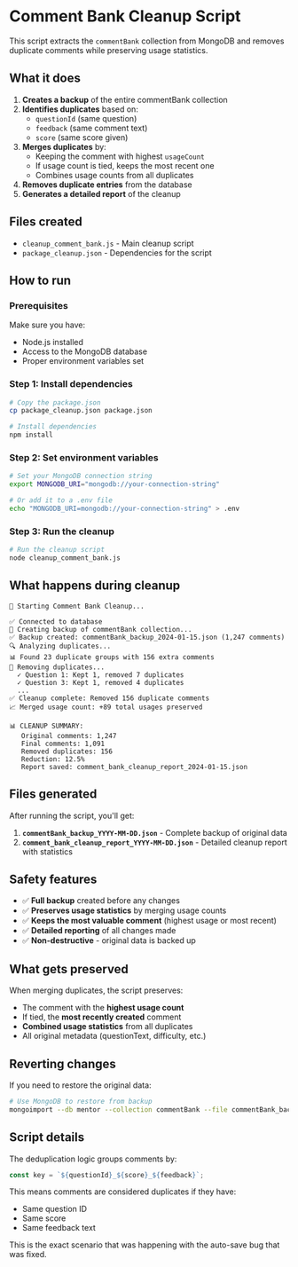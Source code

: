 # Comment Bank Cleanup Script

This script extracts the `commentBank` collection from MongoDB and removes duplicate comments while preserving usage statistics.

## What it does

1. **Creates a backup** of the entire commentBank collection
2. **Identifies duplicates** based on:
   - `questionId` (same question)
   - `feedback` (same comment text)
   - `score` (same score given)
3. **Merges duplicates** by:
   - Keeping the comment with highest `usageCount`
   - If usage count is tied, keeps the most recent one
   - Combines usage counts from all duplicates
4. **Removes duplicate entries** from the database
5. **Generates a detailed report** of the cleanup

## Files created

- `cleanup_comment_bank.js` - Main cleanup script
- `package_cleanup.json` - Dependencies for the script

## How to run

### Prerequisites

Make sure you have:
- Node.js installed
- Access to the MongoDB database
- Proper environment variables set

### Step 1: Install dependencies

```bash
# Copy the package.json
cp package_cleanup.json package.json

# Install dependencies
npm install
```

### Step 2: Set environment variables

```bash
# Set your MongoDB connection string
export MONGODB_URI="mongodb://your-connection-string"

# Or add it to a .env file
echo "MONGODB_URI=mongodb://your-connection-string" > .env
```

### Step 3: Run the cleanup

```bash
# Run the cleanup script
node cleanup_comment_bank.js
```

## What happens during cleanup

```
🚀 Starting Comment Bank Cleanup...

✅ Connected to database
🔄 Creating backup of commentBank collection...
✅ Backup created: commentBank_backup_2024-01-15.json (1,247 comments)
🔍 Analyzing duplicates...
📊 Found 23 duplicate groups with 156 extra comments
🧹 Removing duplicates...
  ✓ Question 1: Kept 1, removed 7 duplicates
  ✓ Question 3: Kept 1, removed 4 duplicates
  ...
✅ Cleanup complete: Removed 156 duplicate comments
📈 Merged usage count: +89 total usages preserved

📊 CLEANUP SUMMARY:
   Original comments: 1,247
   Final comments: 1,091
   Removed duplicates: 156
   Reduction: 12.5%
   Report saved: comment_bank_cleanup_report_2024-01-15.json
```

## Files generated

After running the script, you'll get:

1. **`commentBank_backup_YYYY-MM-DD.json`** - Complete backup of original data
2. **`comment_bank_cleanup_report_YYYY-MM-DD.json`** - Detailed cleanup report with statistics

## Safety features

- ✅ **Full backup** created before any changes
- ✅ **Preserves usage statistics** by merging usage counts
- ✅ **Keeps the most valuable comment** (highest usage or most recent)
- ✅ **Detailed reporting** of all changes made
- ✅ **Non-destructive** - original data is backed up

## What gets preserved

When merging duplicates, the script preserves:
- The comment with the **highest usage count**
- If tied, the **most recently created** comment
- **Combined usage statistics** from all duplicates
- All original metadata (questionText, difficulty, etc.)

## Reverting changes

If you need to restore the original data:

```bash
# Use MongoDB to restore from backup
mongoimport --db mentor --collection commentBank --file commentBank_backup_YYYY-MM-DD.json --jsonArray --drop
```

## Script details

The deduplication logic groups comments by:
```javascript
const key = `${questionId}_${score}_${feedback}`;
```

This means comments are considered duplicates if they have:
- Same question ID
- Same score
- Same feedback text

This is the exact scenario that was happening with the auto-save bug that was fixed. 